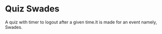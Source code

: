 # Quiz Swades
A quiz with timer to logout after a given time.It is made for an event namely, Swades.
